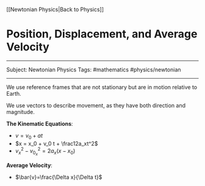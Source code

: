 [[Newtonian Physics|Back to Physics]]
# Position, Displacement, and Average Velocity

---

Subject: Newtonian Physics
Tags: #mathematics #physics/newtonian 

---

We use reference frames that are not stationary but are in motion relative to Earth.

We use vectors to describe movement, as they have both direction and magnitude.

**The Kinematic Equations**:
- $v = v_0 + at$
- $x = x_0 + v_0 t + \frac12a_xt^2$
- $v_x^2 - v_{0_x}^2 = 2a_x(x - x_0)$


**Average Velocity**:
- $\bar{v}=\frac{\Delta x}{\Delta t}$
